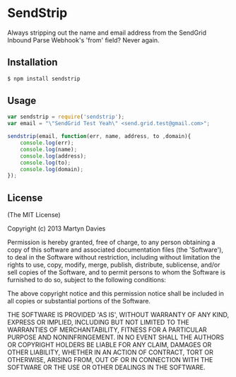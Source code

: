 # SendStrip

Always stripping out the name and email address from the SendGrid Inbound Parse Webhook's 'from' field? Never again.

## Installation

```html
$ npm install sendstrip
```
## Usage

```javascript
var sendstrip = require('sendstrip');
var email = "\"SendGrid Test Yeah\" <send.grid.test@gmail.com>";

sendstrip(email, function(err, name, address, to ,domain){
	console.log(err);
	console.log(name);
	console.log(address);
	console.log(to);
	console.log(domain);
});
```

## License

(The MIT License)

Copyright (c) 2013 Martyn Davies

Permission is hereby granted, free of charge, to any person obtaining a copy of this software and associated documentation files (the 'Software'), to deal in the Software without restriction, including without limitation the rights to use, copy, modify, merge, publish, distribute, sublicense, and/or sell copies of the Software, and to permit persons to whom the Software is furnished to do so, subject to the following conditions:

The above copyright notice and this permission notice shall be included in all copies or substantial portions of the Software.

THE SOFTWARE IS PROVIDED 'AS IS', WITHOUT WARRANTY OF ANY KIND, EXPRESS OR IMPLIED, INCLUDING BUT NOT LIMITED TO THE WARRANTIES OF MERCHANTABILITY, FITNESS FOR A PARTICULAR PURPOSE AND NONINFRINGEMENT. IN NO EVENT SHALL THE AUTHORS OR COPYRIGHT HOLDERS BE LIABLE FOR ANY CLAIM, DAMAGES OR OTHER LIABILITY, WHETHER IN AN ACTION OF CONTRACT, TORT OR OTHERWISE, ARISING FROM, OUT OF OR IN CONNECTION WITH THE SOFTWARE OR THE USE OR OTHER DEALINGS IN THE SOFTWARE.
